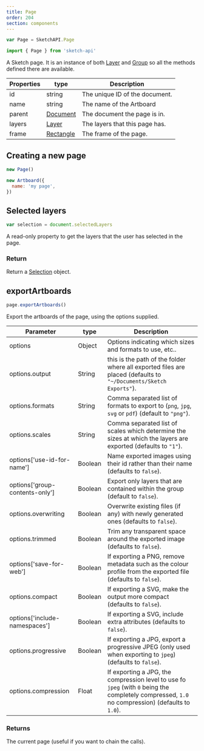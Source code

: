 ```yaml
---
title: Page
order: 204
section: components
---
```


```javascript
var Page = SketchAPI.Page
```

```javascript
import { Page } from 'sketch-api'
```

A Sketch page. It is an instance of both [Layer](#layer) and [Group](#group) so all the methods defined there are available.

| Properties | type                    | Description                    |
| ---------- | ----------------------- | ------------------------------ |
| id         | string                  | The unique ID of the document. |
| name       | string                  | The name of the Artboard       |
| parent     | [Document](#document)   | The document the page is in.   |
| layers     | [Layer](#layer)         | The layers that this page has. |
| frame      | [Rectangle](#rectangle) | The frame of the page.         |

## Creating a new page

```javascript
new Page()
```

```javascript
new Artboard({
  name: 'my page',
})
```

## Selected layers

```javascript
var selection = document.selectedLayers
```

A read-only property to get the layers that the user has selected in the page.

### Return

Return a [Selection](#selection) object.

## exportArtboards

```javascript
page.exportArtboards()
```

Export the artboards of the page, using the options supplied.

| Parameter                      | type    | Description                                                                                                                                      |
| ------------------------------ | ------- | ------------------------------------------------------------------------------------------------------------------------------------------------ |
| options                        | Object  | Options indicating which sizes and formats to use, etc..                                                                                         |
| options.output                 | String  | this is the path of the folder where all exported files are placed (defaults to `"~/Documents/Sketch Exports"`).                                 |
| options.formats                | String  | Comma separated list of formats to export to (`png`, `jpg`, `svg` or `pdf`) (default to `"png"`).                                                |
| options.scales                 | String  | Comma separated list of scales which determine the sizes at which the layers are exported (defaults to `"1"`).                                   |
| options['use-id-for-name']     | Boolean | Name exported images using their id rather than their name (defaults to `false`).                                                                |
| options['group-contents-only'] | Boolean | Export only layers that are contained within the group (default to `false`).                                                                     |
| options.overwriting            | Boolean | Overwrite existing files (if any) with newly generated ones (defaults to `false`).                                                               |
| options.trimmed                | Boolean | Trim any transparent space around the exported image (defaults to `false`).                                                                      |
| options['save-for-web']        | Boolean | If exporting a PNG, remove metadata such as the colour profile from the exported file (defaults to `false`).                                     |
| options.compact                | Boolean | If exporting a SVG, make the output more compact (defaults to `false`).                                                                          |
| options['include-namespaces']  | Boolean | If exporting a SVG, include extra attributes (defaults to `false`).                                                                              |
| options.progressive            | Boolean | If exporting a JPG, export a progressive JPEG (only used when exporting to `jpeg`) (defaults to `false`).                                        |
| options.compression            | Float   | If exporting a JPG, the compression level to use fo `jpeg` (with `0` being the completely compressed, `1.0` no compression) (defaults to `1.0`). |

### Returns

The current page (useful if you want to chain the calls).

